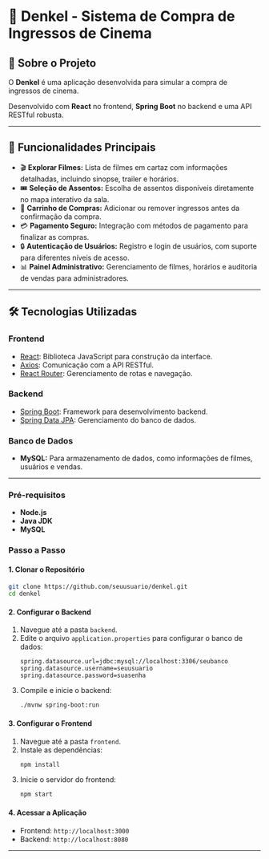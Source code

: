 # 🎥 Denkel - Sistema de Compra de Ingressos de Cinema

## 📖 Sobre o Projeto

O **Denkel** é uma aplicação desenvolvida para simular a compra de ingressos de cinema.

Desenvolvido com **React** no frontend, **Spring Boot** no backend e uma API RESTful robusta.

---

## 🚀 Funcionalidades Principais

- 🎬 **Explorar Filmes:** Lista de filmes em cartaz com informações detalhadas, incluindo sinopse, trailer e horários.
- 🎟️ **Seleção de Assentos:** Escolha de assentos disponíveis diretamente no mapa interativo da sala.
- 🛒 **Carrinho de Compras:** Adicionar ou remover ingressos antes da confirmação da compra.
- 💳 **Pagamento Seguro:** Integração com métodos de pagamento para finalizar as compras.
- 🔒 **Autenticação de Usuários:** Registro e login de usuários, com suporte para diferentes níveis de acesso.
- 📊 **Painel Administrativo:** Gerenciamento de filmes, horários e auditoria de vendas para administradores.

---

## 🛠️ Tecnologias Utilizadas

### **Frontend**
- [React](https://reactjs.org/): Biblioteca JavaScript para construção da interface.
- [Axios](https://axios-http.com/): Comunicação com a API RESTful.
- [React Router](https://reactrouter.com/): Gerenciamento de rotas e navegação.

### **Backend**
- [Spring Boot](https://spring.io/projects/spring-boot): Framework para desenvolvimento backend.
- [Spring Data JPA](https://spring.io/projects/spring-data-jpa): Gerenciamento do banco de dados.

### **Banco de Dados**
- **MySQL:** Para armazenamento de dados, como informações de filmes, usuários e vendas.

---


### Pré-requisitos
- **Node.js** 
- **Java JDK** 
- **MySQL** 

### Passo a Passo

#### **1. Clonar o Repositório**
```bash
git clone https://github.com/seuusuario/denkel.git
cd denkel
```

#### **2. Configurar o Backend**
1. Navegue até a pasta `backend`.
2. Edite o arquivo `application.properties` para configurar o banco de dados:
   ```properties
   spring.datasource.url=jdbc:mysql://localhost:3306/seubanco
   spring.datasource.username=seuusuario
   spring.datasource.password=suasenha
   ```
3. Compile e inicie o backend:
   ```bash
   ./mvnw spring-boot:run
   ```

#### **3. Configurar o Frontend**
1. Navegue até a pasta `frontend`.
2. Instale as dependências:
   ```bash
   npm install
   ```
3. Inicie o servidor do frontend:
   ```bash
   npm start
   ```

#### **4. Acessar a Aplicação**
- Frontend: `http://localhost:3000`
- Backend: `http://localhost:8080`

---
